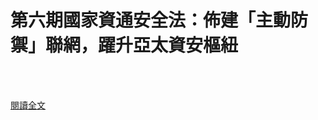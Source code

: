# 第六期國家資通安全法：佈建「主動防禦」聯網，躍升亞太資安樞紐

<!--more-->
<!--243-->
<br><br/>

[閱讀全文](https://www.informationsecurity.com.tw/article/article_detail.aspx?aid=9142)

